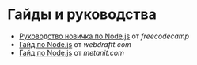 # Гайды и руководства

- [Руководство новичка по Node.js](freecodecamp.md) от _freecodecamp_
- [Гайд по Node.js](webdraftt/index.md) от _webdraftt.com_
- [Гайд по Node.js](metanit/index.md) от _metanit.com_
